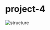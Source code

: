 # project-4
![structure](https://github.com/dhaubum/project-4/assets/135562914/049ed84a-c5dc-4b87-87fb-6137cff06ffb)
